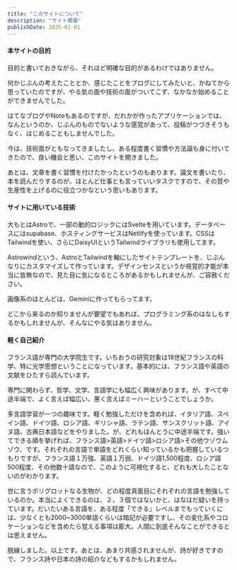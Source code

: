 ```yaml
---
title: "このサイトについて" 
description: "サイト概要"
publishDate: 2025-01-01
---
```


#### 本サイトの目的

目的と書いておきながら、それほど明確な目的があるわけではありません。

何かじぶんの考えたこととか、感じたことをブログにしてみたいと、かねてから思っていたのですが、やる気の面や技術の面がついてこず、なかなか始めることができませんでした。

はてなブログやNoteもあるのですが、だれかが作ったアプリケーションでは、なんというのか、じぶんのものでないような感覚があって、投稿がつづきそうもなく、はじめることもしませんでした。

今は、技術面がともなってきましたし、ある程度書く習慣や方法論も身に付いてきたので、良い機会と思い、このサイトを開きました。

あとは、文章を書く習慣を付けたかったというのもあります。論文を書いたり、本を読んだりするのが、ほとんど仕事とも言っていいタスクですので、その質や生産性を上げるのに役立つかなという思いもあります。

#### サイトに用いている技術

大もとはAstroで、一部の動的ロジックにはSvelteを用いています。データベースにはsupabase、ホスティングサービスはNetlifyを使っています。CSSはTailwindを使い、さらにDaisyUIというTailwindライブラリも使用してます。

Astrowindという、AstroとTailwindを軸にしたサイトテンプレートを、じぶんなりにカスタマイズして作っています。デザインセンスというか視覚的才能が本当に皆無なので、見た目に気になるところがあるかもしれませんが、ご容赦ください。

画像系のほとんどは、Geminiに作ってもらってます。

どこから来るのか知りませんが要望でもあれば、プログラミング系のはなしもするかもしれませんが、そんなにやる気はありません。

#### 軽く自己紹介

フランス語が専門の大学院生です。いちおうの研究対象は18世紀フランスの科学、特に光学思想ということになっています。基本的には、フランス語や英語の文献をひたすら読んでいます。

専門に関わらず、哲学、文学、言語学にも幅広く興味があります。が、すべて中途半端で、よく言えば幅広い、悪く言えばミーハーということでしょうか。

多言語学習が一つの趣味です。軽く勉強しただけを含めれば、イタリア語、スペイン語、ドイツ語、ロシア語、ギリシャ語、ラテン語、サンスクリット語、アイヌ語、古典日本語などをやりました。が、どれもほんとうに中途半端です。強いてできる順を挙げれば、フランス語>英語>ドイツ語>ロシア語>その他ウゾウムゾウ、です。それぞれの言語で単語をどれくらい知っているかも把握しているつもりですが、フランス語１万強、英語１万弱、ドイツ語1,500程度、ロシア語500程度、その他数十語なので、このように可視化すると、どれも大したことないのがわかります。

世に言うポリグロットなる生物が、どの程度真面目にそれぞれの言語を勉強しているのか。本当によくできるのは、２，３個ではないかと、はなはだ疑いを持っています。だいたいある言語を、ある程度「できる」レベルまでもっていくには、少なくとも2000~3000単語くらいは暗記が必要ですし、その変化系やコロケーションなどを含めたら覚える事項は膨大。人間に到底そんなことができるとは思えません。

脱線しました。以上です。あとは、あまり共感されませんが、詩が好きですので、フランス詩や日本の詩の紹介などもするかもしれません。
